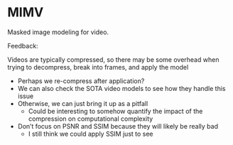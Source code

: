 # MIMV
Masked image modeling for video. 

Feedback:

Videos are typically compressed, so there may be some overhead when trying to decompress, break into frames, and apply the model
- Perhaps we re-compress after application?
- We can also check the SOTA video models to see how they handle this issue
- Otherwise, we can just bring it up as a pitfall
    + Could be interesting to somehow quantify the impact of the compression on computational complexity 
- Don’t focus on PSNR and SSIM because they will likely be really bad 
    + I still think we could apply SSIM just to see 
